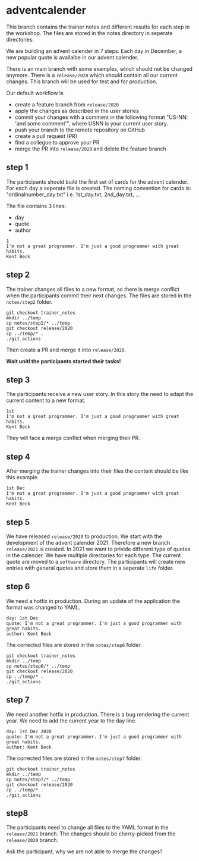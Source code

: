 # adventcalender


This branch contains the trainer notes and different results for each step in the workshop. The files are stored in the notes directory in seperate directories.

We are building an advent calender in 7 steps. Each day in December, a new popular quote is availalbe in our advent calender.

There is an main branch with some examples, which should not be changed anymore. There is a `release/2020` which should contain all our current changes. This branch will be used for test and for production.

Our default workflow is 
* create a feature branch from `release/2020`
* apply the changes as described in the user stories
* commit your changes with a comment in the following format "US-NN: 'and some comment'", where USNN is your current user story.
* push your branch to the remote repository on GitHub
* create a pull request (PR)
* find a collegue to approve your PR
* merge the PR into `release/2020` and delete the feature branch

## step 1
The participants should build the first set of cards for the advent calender. For each day a seperate file is created. The naming convention for cards is: "ordinalnumber_day.txt" i.e. 1st_day.txt, 2nd_day.txt, ...

The file contains 3 lines:
- day
- quote
- author

```
1
I'm not a great programmer. I'm just a good programmer with great habits.
Kent Beck
```

## step 2
The trainer changes all files to a new format, so there is merge conflict when the participants commit their next changes. The files are stored in the `notes/step2` folder.

```
git checkout trainer_notes
mkdir ../temp
cp notes/step2/* ../temp
git checkout release/2020
cp ../temp/* .
./git_actions
```

Then create a PR and merge it into `release/2020`. 

**Wait unitl the participants started their tasks!**

## step 3
The participants receive a new user story. In this story the need to adapt the current content to a new format.

```
1st
I'm not a great programmer. I'm just a good programmer with great habits.
Kent Beck
```

They will face a merge conflict when merging their PR.

## step 4
After merging the trainer changes into their files the content should be like this example.

```
1st Dec
I'm not a great programmer. I'm just a good programmer with great habits.
Kent Beck
```

## step 5
We have released `release/2020` to production. We start with the development of the advent calender 2021. Therefore a new branch `release/2021` is created. In 2021 we want to privide different type of quotes in the calender. We have multiple directories for each type. The current quote are moved to a `software` directory. The participants will create new entries with general quotes and store them in a seperate `life` folder.

## step 6
We need a hotfix in production. During an update of the application the format was changed to YAML. 
```
day: 1st Dec
quote: I'm not a great programmer. I'm just a good programmer with great habits.
author: Kent Beck
```

The corrected files are stored in the `notes/step6` folder.
```
git checkout trainer_notes
mkdir ../temp
cp notes/step6/* ../temp
git checkout release/2020
cp ../temp/* .
./git_actions
```

## step 7
We need another hotfix in production. There is a bug rendering the current year. We need to add the current year to the day line.
```
day: 1st Dec 2020
quote: I'm not a great programmer. I'm just a good programmer with great habits.
author: Kent Beck
```

The corrected files are stored in the `notes/step7` folder.
```
git checkout trainer_notes
mkdir ../temp
cp notes/step7/* ../temp
git checkout release/2020
cp ../temp/* .
./git_actions
```

## step8 
The participants need to change all files to the YAML format in the `release/2021` branch. The changes should be cherry-picked from the `release/2020` branch.

Ask the participant, why we are not able to merge the changes?
